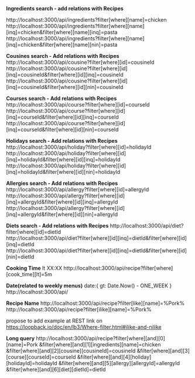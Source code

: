**Ingredients search - add relations with Recipes**

http://localhost:3000/api/ingredients?filter[where][name]=chicken  
http://localhost:3000/api/ingredients?filter[where][name][inq]=chicken&filter[where][name][inq]=pasta  
http://localhost:3000/api/ingredients?filter[where][name][inq]=chicken&filter[where][name][nin]=pasta  

**Cousines search - Add relations with Recipes**
http://localhost:3000/api/cousine?filter[where][id]=cousineId  
http://localhost:3000/api/cousine?filter[where][id][inq]=cousineId&filter[where][id][inq]=cousineId  
http://localhost:3000/api/cousine?filter[where][id][inq]=cousineId&filter[where][id][nin]=cousineId  

**Courses search - Add relations with Recipes**
http://localhost:3000/api/course?filter[where][id]=courseId  
http://localhost:3000/api/course?filter[where][id][inq]=courseId&filter[where][id][inq]=courseId  
http://localhost:3000/api/course?filter[where][id][inq]=courseId&filter[where][id][nin]=courseId  

**Holidays search - Add relations with Recipes**
http://localhost:3000/api/holiday?filter[where][id]=holidayId  
http://localhost:3000/api/holiday?filter[where][id][inq]=holidayId&filter[where][id][inq]=holidayId  
http://localhost:3000/api/holiday?filter[where][id][inq]=holidayId&filter[where][id][nin]=holidayId  

**Allergies search - Add relations with Recipes**
http://localhost:3000/api/allergy?filter[where][id]=allergyId  
http://localhost:3000/api/allergy?filter[where][id][inq]=allergyId&filter[where][id][inq]=allergyId  
http://localhost:3000/api/allergy?filter[where][id][inq]=allergyId&filter[where][id][nin]=allergyId  

**Diets search - Add relations with Recipes**
http://localhost:3000/api/diet?filter[where][id]=dietId  
http://localhost:3000/api/diet?filter[where][id][inq]=dietId&filter[where][id][inq]=dietId  
http://localhost:3000/api/diet?filter[where][id][inq]=dietId&filter[where][id][nin]=dietId  

**Cooking Time** lt XX:XX
http://localhost:3000/api/recipe?filter[where][cook_time][lt]=5m  

**Date(related to weekly menus)**
date:{ gt: Date.Now() - ONE_WEEK }
http://localhost:3000/api/  

**Recipe Name**
http://localhost:3000/api/recipe?filter[like][name]=%Pork%  
http://localhost:3000/api/recipe?filter[ilike][name]=%Pork%  

propose to add example at REST link on https://loopback.io/doc/en/lb3/Where-filter.html#ilike-and-nilike  

**Long query**
http://localhost:3000/api/recipe?filter[where][and][0][name]=Pork
&filter[where][and][1][ingredients][name]=chicken
&filter[where][and][2][cousine][cousineId]=cousineId
&filter[where][and][3][course][courseId]=courseId
&filter[where][and][4][holiday][holidayId]=holidayId
&filter[where][and][5][allergy][allergyId]=allergyId
&filter[where][and][6][diet][dietId]=dietId
